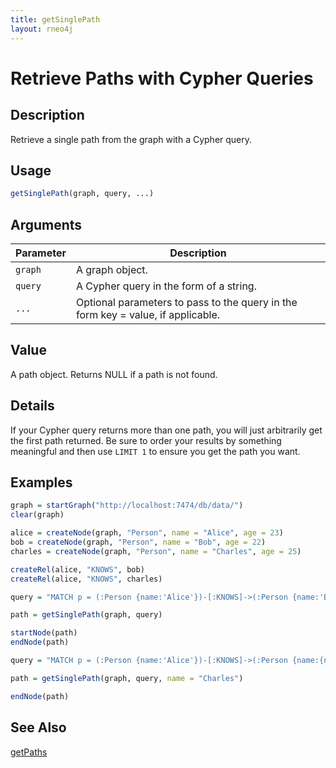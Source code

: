 ```yaml
---
title: getSinglePath
layout: rneo4j
---
```


# Retrieve Paths with Cypher Queries

## Description

Retrieve a single path from the graph with a Cypher query.

## Usage

```r
getSinglePath(graph, query, ...)
```

## Arguments

| Parameter | Description     |
| --------- | --------------- |
| `graph`   | A graph object. |
| `query`   | A Cypher query in the form of a string. |
| `...`     | Optional parameters to pass to the query in the form key = value, if applicable. |

## Value

A path object. Returns NULL if a path is not found.

## Details

If your Cypher query returns more than one path, you will just arbitrarily get the first path returned. Be sure to order your results by something meaningful and then use `LIMIT 1` to ensure you get the path you want.

## Examples

```r
graph = startGraph("http://localhost:7474/db/data/")
clear(graph)

alice = createNode(graph, "Person", name = "Alice", age = 23)
bob = createNode(graph, "Person", name = "Bob", age = 22)
charles = createNode(graph, "Person", name = "Charles", age = 25)

createRel(alice, "KNOWS", bob)
createRel(alice, "KNOWS", charles)

query = "MATCH p = (:Person {name:'Alice'})-[:KNOWS]->(:Person {name:'Bob'}) RETURN p"

path = getSinglePath(graph, query)

startNode(path)
endNode(path)

query = "MATCH p = (:Person {name:'Alice'})-[:KNOWS]->(:Person {name:{name}}) RETURN p"

path = getSinglePath(graph, query, name = "Charles")

endNode(path)
```

## See Also

[getPaths](get-paths.html)
